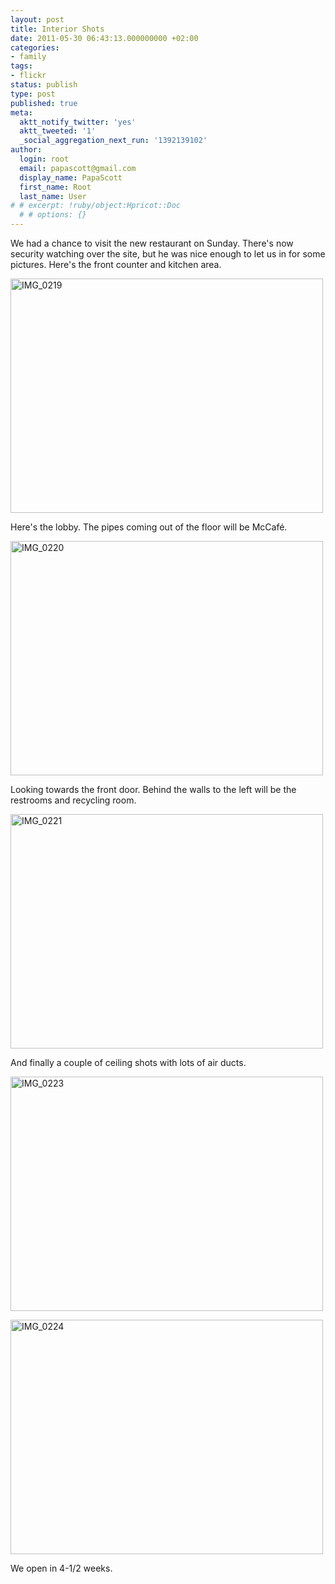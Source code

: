 ```yaml
---
layout: post
title: Interior Shots
date: 2011-05-30 06:43:13.000000000 +02:00
categories:
- family
tags:
- flickr
status: publish
type: post
published: true
meta:
  aktt_notify_twitter: 'yes'
  aktt_tweeted: '1'
  _social_aggregation_next_run: '1392139102'
author:
  login: root
  email: papascott@gmail.com
  display_name: PapaScott
  first_name: Root
  last_name: User
# # excerpt: !ruby/object:Hpricot::Doc
  # # options: {}
---
```

<p>We had a chance to visit the new restaurant on Sunday. There's now security watching over the site, but he was nice enough to let us in for some pictures. Here's the front counter and kitchen area.</p>
<p><a href="http://www.flickr.com/photos/51035717986@N01/5774215803" title="View 'IMG_0219' on Flickr.com"><img border="0" alt="IMG_0219" width="500" src="http://farm6.static.flickr.com/5268/5774215803_cdfcb5d7b9.jpg" height="375" /></a></p>
<p>Here's the lobby. The pipes coming out of the floor will be McCafé.</p>
<p><a href="http://www.flickr.com/photos/51035717986@N01/5774218225" title="View 'IMG_0220' on Flickr.com"><img border="0" alt="IMG_0220" width="500" src="http://farm6.static.flickr.com/5025/5774218225_b86258f421.jpg" height="375" /></a></p>
<p>Looking towards the front door. Behind the walls to the left will be the restrooms and recycling room.</p>
<p><a href="http://www.flickr.com/photos/51035717986@N01/5774220795" title="View 'IMG_0221' on Flickr.com"><img border="0" alt="IMG_0221" width="500" src="http://farm6.static.flickr.com/5267/5774220795_585df6fb0d.jpg" height="375" /></a></p>
<p>And finally a couple of ceiling shots with lots of air ducts. </p>
<p><a href="http://www.flickr.com/photos/51035717986@N01/5774761284" title="View 'IMG_0223' on Flickr.com"><img border="0" alt="IMG_0223" width="500" src="http://farm4.static.flickr.com/3438/5774761284_30e7f6fd12.jpg" height="375" /></a></p>
<p><a href="http://www.flickr.com/photos/51035717986@N01/5774763594" title="View 'IMG_0224' on Flickr.com"><img border="0" alt="IMG_0224" width="500" src="http://farm3.static.flickr.com/2398/5774763594_74b5c2da67.jpg" height="375" /></a></p>
<p>We open in 4-1/2 weeks.</p>
